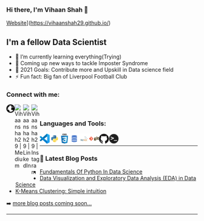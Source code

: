 ### Hi there, I'm Vihaan Shah 👋 

[Website](https://img.shields.io/website?label=Vihaanshah29.io&style=for-the-badge&url=https%3A%2F%2FVihaanshah29.io)](https://vihaanshah29.github.io/)

## I'm a fellow Data Scientist

- 🌱 I’m currently learning everything(Trying) 
- 👯 Coming up new ways to tackle Imposter Syndrome 
- 🥅 2021 Goals: Contribute more and Upskill in Data science field
- ⚡ Fun fact: Big fan of Liverpool Football Club 

### Connect with me:

[<img align="left" alt="Vihaanshah29.io" width="22px" src="https://raw.githubusercontent.com/iconic/open-iconic/master/svg/globe.svg" />][website]
[<img align="left" alt="Vihaanshah29 | Medium" width="22px" src="https://cdn.jsdelivr.net/npm/simple-icons@v3/icons/medium.svg" />][medium]
[<img align="left" alt="Vihaanshah29 | LinkedIn" width="22px" src="https://cdn.jsdelivr.net/npm/simple-icons@v3/icons/linkedin.svg" />][linkedin]
[<img align="left" alt="Vihaanshah29 | Instagram" width="22px" src="https://cdn.jsdelivr.net/npm/simple-icons@v3/icons/instagram.svg" />][instagram]

<br />

### Languages and Tools:

<img align="left" alt="Visual Studio Code" width="26px" src="https://raw.githubusercontent.com/github/explore/80688e429a7d4ef2fca1e82350fe8e3517d3494d/topics/visual-studio-code/visual-studio-code.png" />

<img align="left" alt="Python" width="26px" src="https://raw.githubusercontent.com/github/explore/80688e429a7d4ef2fca1e82350fe8e3517d3494d/topics/python/python.png" />

<img align="left" alt="CSS3" width="26px" src="https://raw.githubusercontent.com/github/explore/80688e429a7d4ef2fca1e82350fe8e3517d3494d/topics/css/css.png" />

<img align="left" alt="SQL" width="26px" src="https://raw.githubusercontent.com/github/explore/80688e429a7d4ef2fca1e82350fe8e3517d3494d/topics/sql/sql.png" />

<img align="left" alt="MySQL" width="26px" src="https://raw.githubusercontent.com/github/explore/80688e429a7d4ef2fca1e82350fe8e3517d3494d/topics/mysql/mysql.png" />


<img align="left" alt="Git" width="26px" src="https://raw.githubusercontent.com/github/explore/80688e429a7d4ef2fca1e82350fe8e3517d3494d/topics/git/git.png" />

<img align="left" alt="GitHub" width="26px" src="https://raw.githubusercontent.com/github/explore/78df643247d429f6cc873026c0622819ad797942/topics/github/github.png" />

<img align="left" alt="Terminal" width="26px" src="https://raw.githubusercontent.com/github/explore/80688e429a7d4ef2fca1e82350fe8e3517d3494d/topics/terminal/terminal.png" />

<br />

---

### 📕 Latest Blog Posts

<!-- BLOG-POST-LIST:START -->
- [Fundamentals Of Python In Data Science](https://medium.com/analytics-vidhya/fundamentals-of-python-in-data-science-a495513f67a9)
- [Data Visualization and Exploratory Data Analysis (EDA) in Data Science](https://medium.com/analytics-vidhya/data-visualization-and-exploratory-data-analysis-eda-in-data-science-984e84942fda)
- [K-Means Clustering: Simple intuition](https://medium.com/analytics-vidhya/k-means-clustering-simple-intuition-16a55daa3ffa)

<!-- BLOG-POST-LIST:END -->

➡️ [more blog posts coming soon...](https://vihaanshah.medium.com/)

---


[website]: https://vihaanshah29.github.io/
[twitter]: https://twitter.com/codeSTACKr
[youtube]: https://youtube.com/codeSTACKr
[instagram]: https://www.instagram.com/v_i_h_a_a_n_/
[linkedin]: www.linkedin.com/in/vihaanshah
[webdevplaylist]: https://www.youtube.com/playlist?list=PLkwxH9e_vrAJ0WbEsFA9W3I1W-g_BTsbt
[jsplaylist]: https://www.youtube.com/playlist?list=PLkwxH9e_vrALRJKu7wfXby3MKeflhTu6B
[cssplaylist]: https://www.youtube.com/playlist?list=PLkwxH9e_vrALSdvZuEh6gqQdmDoDIoqz4
[reactplaylist]: https://www.youtube.com/playlist?list=PLkwxH9e_vrAK4TdffpxKY3QGyHCpxFcQ0
[medium]: https://vihaanshah.medium.com/
